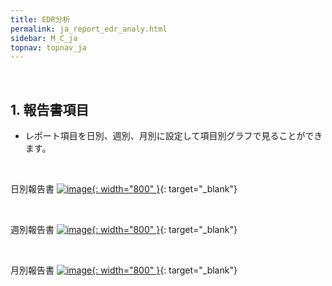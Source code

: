 ```yaml
---
title: EDR分析
permalink: ja_report_edr_analy.html
sidebar: M_C_ja
topnav: topnav_ja
---
```


<br />

## 1. 報告書項目
- レポート項目を日別、週別、月別に設定して項目別グラフで見ることができます。

<br />

日別報告書
 [![image](/docs/images/Manual/edr/report/ja/1.PNG){: width="800" }](/docs/images/Manual/edr/report/ja/1.PNG){: target="_blank"}  


<br />

週別報告書
 [![image](/docs/images/Manual/edr/report/ja/2.PNG){: width="800" }](/docs/images/Manual/edr/report/ja/2.PNG){: target="_blank"}  


<br />

月別報告書
 [![image](/docs/images/Manual/edr/report/ja/3.PNG){: width="800" }](/docs/images/Manual/edr/report/ja/3.PNG){: target="_blank"}  
